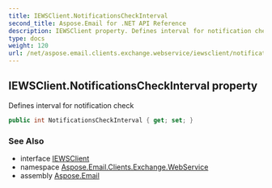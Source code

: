 ```yaml
---
title: IEWSClient.NotificationsCheckInterval
second_title: Aspose.Email for .NET API Reference
description: IEWSClient property. Defines interval for notification check
type: docs
weight: 120
url: /net/aspose.email.clients.exchange.webservice/iewsclient/notificationscheckinterval/
---
```

## IEWSClient.NotificationsCheckInterval property

Defines interval for notification check

```csharp
public int NotificationsCheckInterval { get; set; }
```

### See Also

* interface [IEWSClient](../)
* namespace [Aspose.Email.Clients.Exchange.WebService](../../iewsclient/)
* assembly [Aspose.Email](../../../)


